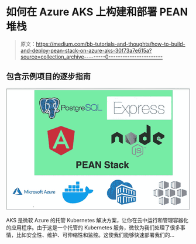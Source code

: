 # 如何在 Azure AKS 上构建和部署 PEAN 堆栈

> 原文：<https://medium.com/bb-tutorials-and-thoughts/how-to-build-and-deploy-pean-stack-on-azure-aks-30f73a7e615a?source=collection_archive---------0----------------------->

## 包含示例项目的逐步指南

![](img/b3c20c419180c5946b826c9370ec9512.png)

AKS 是微软 Azure 的托管 Kubernetes 解决方案，让你在云中运行和管理容器化的应用程序。由于这是一个托管的 Kubernetes 服务，微软为我们处理了很多事情，比如安全性、维护、可伸缩性和监控。这使我们能够快速部署我们的…